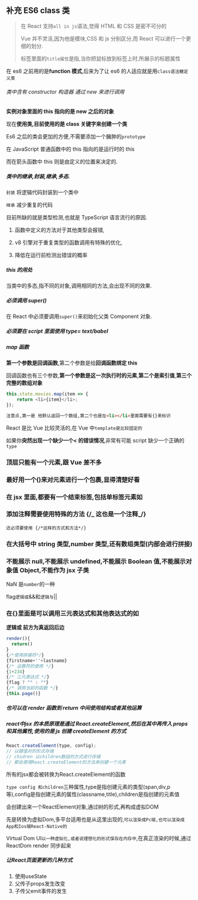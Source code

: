 ## 补充 ES6 class 类

> 在 React 支持`all in js`语法,觉得 HTML 和 CSS 是密不可分的
>
> Vue 并不灵活,因为他是模块,CSS 和 js 分别区分,而 React 可以进行一个更细的划分.
>
> 标签里面的`title属性`是指,当你把鼠标放到标签上时,所展示的标题属性

在 es6 之前用的是**function 模式**,后来为了让 es6 的人适应就是用`class语法糖定义类`

###### 类中含有 constructor 构造器 通过 new 来进行调用

**实例对象里面的 this 指向的是 new 之后的对象**

现在**使用类,目前使用的是 class 关键字来创建一个类**

Es6 之后的类会更加的方便,不需要添加一个臃肿的`prototype`

在 JavaScript 普通函数中的 this 指向的是运行时的 this

而在箭头函数中 this 则是由定义的位置来决定的.

##### 类中的继承,封装,继承,多态.

`封装` 将逻辑代码封装到一个类中

`继承` 减少重复的代码

目前所缺的就是类型检测,也就是 TypeScript 语言流行的原因.

1. 函数中定义的方法对于其他类型会报错,

2. v8 引擎对于重复类型的函数调用有特殊的优化,

3. 降低在运行前检测出错误的概率

##### this 的用处

当类中的多态,指不同的对象,调用相同的方法,会出现不同的效果.

##### 必须调用 super()

在 React 中必须要调用`super()`来初始化父类 Component 对象.

##### 必须要在 script 里面使用 type= text/babel

##### map 函数

**第一个参数是回调函数**,第二个参数是给**回调函数绑定 this**

回调函数也有三个参数,**第一个参数是这一次执行时的元素**,**第二个是索引值**,**第三个完整的数组对象**

```js
this.state.movies.map(item => {
	return <li>{item}</li>;
});
```

```md
注意点,第一是 他默认返回一个数组,第二个也是在<li></li>里面需要有{}来标识
```

React 是比 Vue 比较灵活的,在 Vue 中`template是比较固定的`

如果你**突然出现一个缺少一个< 的错误情况**,非常有可能 script 缺少一个正确的`type`

### 顶层只能有一个元素,跟 Vue 差不多

### 最好用一个()来对元素进行一个包裹,显得清楚好看

### 在 jsx 里面,都要有一个结束标签,包括单标签元素如 <img src="">

### 添加注释需要使用特殊的方法 {/_ 这也是一个注释_/}

`还必须要使用 {/*这样的方式和方法*/}`

### 在大括号中 string 类型,number 类型,还有数组类型(内部会进行拼接)

### 不能展示 null,不能展示 undefined,不能展示 Boolean 值,不能展示对象值 Object,不能作为 jsx 子类

NaN 是`number`的一种

flag`逻辑或`&&和`逻辑与`||

### 在{}里面是可以调用三元表达式和其他表达式的如

**逻辑或 前方为真返回后边**

```js
render(){
  return()
}
{/*使用拼接符*/}
{firstname+''+lastname}
{/* 运算符的使用 */}
{1+234}
{/* 三元表达式 */}
{flag ? "" : ""}
{/* 调用当前的函数 */}
{this.page()}
```

##### 也可以在 render 函数到 return 中间使用结构或者其他运算

##### react中jsx 的本质原理是通过 React.createElement,然后在其中再传入 props 和其他属性,使用的是 js 创建 createElement 的方式

```js
React.createElement(type, config);
// 以键值对的形式存储
// chidren 以children数组的方式进行存储
// 都会使用React.createElement的方法来创建一个元素
```

所有的jsx都会被转换为React.createElement的函数

`type config 和children`三种属性,type是指创建元素的类型(span,div,p等),config是指创建元素的属性(classname,title),children是指创建的元素值

会创建出来一个ReactElement对象,通过树的形式,再构成虚拟DOM

先是转换为虚拟Dom,多平台适用也是从这里出现的,`可以渲染成Pc端,也可以渲染成App和Ios端React-Native的`

Virtual Dom UI`以一种虚拟化,或者说理想化的形式保存在内存中`,在真正渲染的时候,通过ReactDom render 同步起来

##### 让React页面更新的几种方式

1. 使用useState
2. 父传子props发生改变
3. 子传父emit事件的发生

